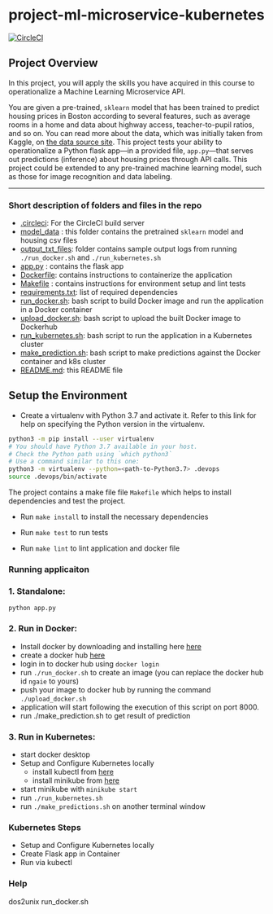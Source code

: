 # project-ml-microservice-kubernetes

[![CircleCI](https://dl.circleci.com/status-badge/img/gh/NfoTECH/project-ml-microservice-kubernetes/tree/main.svg?style=svg)](https://dl.circleci.com/status-badge/redirect/gh/NfoTECH/project-ml-microservice-kubernetes/tree/main)

## Project Overview

In this project, you will apply the skills you have acquired in this course to operationalize a Machine Learning Microservice API. 

You are given a pre-trained, `sklearn` model that has been trained to predict housing prices in Boston according to several features, such as average rooms in a home and data about highway access, teacher-to-pupil ratios, and so on. You can read more about the data, which was initially taken from Kaggle, on [the data source site](https://www.kaggle.com/c/boston-housing). This project tests your ability to operationalize a Python flask app—in a provided file, `app.py`—that serves out predictions (inference) about housing prices through API calls. This project could be extended to any pre-trained machine learning model, such as those for image recognition and data labeling.


---
### Short description of folders and files in the repo

* [.circleci](https://github.com/NfoTECH/project-ml-microservice-kubernetes/tree/main/.circleci): For the CircleCI build server
* [model_data](/https://github.com/NfoTECH/project-ml-microservice-kubernetes/tree/main/model_data) : this folder contains the pretrained `sklearn` model and housing csv files
* [output_txt_files](/https://github.com/NfoTECH/project-ml-microservice-kubernetes/tree/main/output_txt_files): folder contains sample output logs from running `./run_docker.sh` and `./run_kubernetes.sh`
* [app.py](/https://github.com/NfoTECH/project-ml-microservice-kubernetes/tree/main/app.py) : contains the flask app
* [Dockerfile](/https://github.com/NfoTECH/project-ml-microservice-kubernetes/tree/main/app.py): contains instructions to containerize the application
* [Makefile](/https://github.com/NfoTECH/project-ml-microservice-kubernetes/tree/main/Makefile) : contains instructions for environment setup and lint tests
* [requirements.txt](/https://github.com/NfoTECH/project-ml-microservice-kubernetes/tree/main/requirements.txt): list of required dependencies
* [run_docker.sh](/https://github.com/NfoTECH/project-ml-microservice-kubernetes/tree/main/run_docker.sh): bash script to build Docker image and run the application in a Docker container
* [upload_docker.sh](/https://github.com/NfoTECH/project-ml-microservice-kubernetes/tree/main/upload_docker.sh): bash script to upload the built Docker image to Dockerhub
* [run_kubernetes.sh](/https://github.com/NfoTECH/project-ml-microservice-kubernetes/tree/main/run_kubernetes.sh): bash script to run the application in a Kubernetes cluster
* [make_prediction.sh](/https://github.com/NfoTECH/project-ml-microservice-kubernetes/tree/main/make_prediction.sh): bash script to make predictions against the Docker container and k8s cluster
* [README.md](/https://github.com/NfoTECH/project-ml-microservice-kubernetes/tree/main/README.md): this README file


## Setup the Environment

* Create a virtualenv with Python 3.7 and activate it. Refer to this link for help on specifying the Python version in the virtualenv. 
```bash
python3 -m pip install --user virtualenv
# You should have Python 3.7 available in your host. 
# Check the Python path using `which python3`
# Use a command similar to this one:
python3 -m virtualenv --python=<path-to-Python3.7> .devops
source .devops/bin/activate
```

The project contains a make file file `Makefile` which helps to install dependencies and test the project.
* Run `make install` to install the necessary dependencies

* Run `make test` to run tests

* Run `make lint` to lint application and docker file

### Running applicaiton

### 1. Standalone: 
 `python app.py`


### 2. Run in Docker: 
- Install docker by downloading and installing here [here](https://www.docker.com/)
- create a docker hub [here](https://hub.docker.com/)
- login in to docker hub using `docker login`
- run `./run_docker.sh` to create an image (you can replace the docker hub id `ngaie` to yours)
- push your image to docker hub by running the command `./upload_docker.sh`
- application will start following the execution of this script on port 8000.
- run ./make_prediction.sh to get result of prediction


### 3. Run in Kubernetes:
- start docker desktop
- Setup and Configure Kubernetes locally
    * install kubectl from [here](https://kubernetes.io/docs/tasks/tools/install-kubectl-linux/)
    * install minikube from [here](https://minikube.sigs.k8s.io/docs/start/)
- start minikube with `minikube start`    
- run `./run_kubernetes.sh` 
- run `./make_predictions.sh` on another terminal window

### Kubernetes Steps

* Setup and Configure Kubernetes locally
* Create Flask app in Container
* Run via kubectl


### Help
dos2unix run_docker.sh
